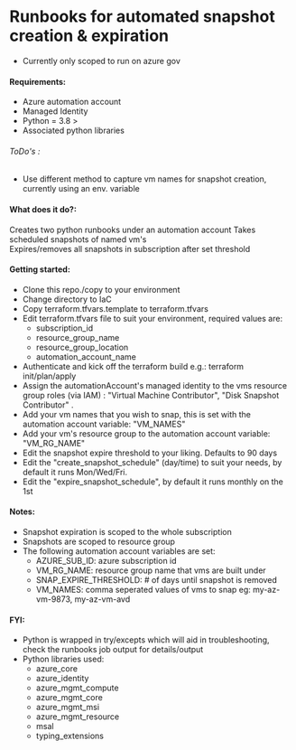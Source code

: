 # Runbooks for automated snapshot creation & expiration 

* Currently only scoped to run on azure gov

#### Requirements:
* Azure automation account
* Managed Identity
* Python = 3.8 > 
* Associated python libraries

###### ToDo's :
* Use different method to capture vm names for snapshot creation, currently using an env. variable

#### What does it do?:
Creates two python runbooks under an automation account
Takes scheduled snapshots of named vm's<br>
Expires/removes all snapshots in subscription after set threshold

#### Getting started:
* Clone this repo./copy to your environment<br>
* Change directory to IaC
* Copy terraform.tfvars.template to terraform.tfvars
* Edit terraform.tfvars file to suit your environment, required values are:
  * subscription_id
  * resource_group_name
  * resource_group_location
  * automation_account_name
* Authenticate and kick off the terraform build e.g.: terraform init/plan/apply 
* Assign the automationAccount's managed identity to the vms resource group roles (via IAM) : "Virtual Machine Contributor", 
  "Disk Snapshot Contributor" .
* Add your vm names that you wish to snap, this is set with the automation account variable: "VM_NAMES"
* Add your vm's resource group to the automation account variable: "VM_RG_NAME"
* Edit the snapshot expire threshold to your liking. Defaults to 90 days
* Edit the "create_snapshot_schedule" (day/time) to suit your needs, by default it runs Mon/Wed/Fri.
* Edit the "expire_snapshot_schedule", by default it runs monthly on the 1st

#### Notes:
* Snapshot expiration is scoped to the whole subscription 
* Snapshots are scoped to resource group
* The following automation account variables are set:
  * AZURE_SUB_ID: azure subscription id
  * VM_RG_NAME: resource group name that vms are built under
  * SNAP_EXPIRE_THRESHOLD: # of days until snapshot is removed
  * VM_NAMES: comma seperated values of vms to snap eg: my-az-vm-9873, my-az-vm-avd 

#### FYI:
* Python is wrapped in try/excepts which will aid in troubleshooting, check the runbooks job output for details/output
* Python libraries used:
   * azure_core
   * azure_identity
   * azure_mgmt_compute
   * azure_mgmt_core
   * azure_mgmt_msi
   * azure_mgmt_resource
   * msal
   * typing_extensions



